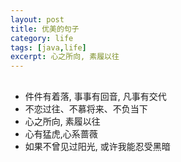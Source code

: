 ```yaml
---
layout: post
title: 优美的句子
category: life
tags: [java,life]
excerpt: 心之所向, 素履以往
---
```


##
- 件件有着落, 事事有回音, 凡事有交代
- 不恋过往、不慕将来、不负当下
- 心之所向, 素履以往
- 心有猛虎,心系蔷薇
- 如果不曾见过阳光, 或许我能忍受黑暗